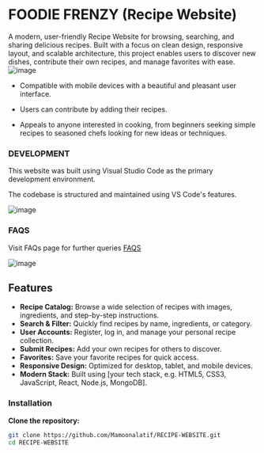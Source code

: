 # FOODIE FRENZY (Recipe Website)

A modern, user-friendly Recipe Website for browsing, searching, and sharing delicious recipes. Built with a focus on clean design, responsive layout, and scalable architecture, this project enables users to discover new dishes, contribute their own recipes, and manage favorites with ease.
![image](https://github.com/Mamoonalatif/RECIPE-WEBSITE/assets/151760913/2df799af-893b-444f-921b-cefda44dee71)

- Compatible with mobile devices with a beautiful and pleasant user interface.
* Users can contribute by adding their recipes.
+ Appeals to anyone interested in cooking, from beginners seeking simple recipes to seasoned chefs looking for new ideas or techniques.

### DEVELOPMENT
This website was built using Visual Studio Code as the primary development environment.

The codebase is structured and maintained using VS Code's features.

![image](https://github.com/Mamoonalatif/RECIPE-WEBSITE/assets/151760913/4f976585-b2de-4c4a-a2b7-99d368ea05df)


### FAQS
Visit FAQs page for further queries [FAQS](https://mamoonalatif.github.io/RECIPE-WEBSITE/FAQs.html)

![image](https://github.com/Mamoonalatif/RECIPE-WEBSITE/assets/151760913/6631bbed-51df-4a3c-ba57-797680a429bf)



## Features

- **Recipe Catalog:** Browse a wide selection of recipes with images, ingredients, and step-by-step instructions.
- **Search & Filter:** Quickly find recipes by name, ingredients, or category.
- **User Accounts:** Register, log in, and manage your personal recipe collection.
- **Submit Recipes:** Add your own recipes for others to discover.
- **Favorites:** Save your favorite recipes for quick access.
- **Responsive Design:** Optimized for desktop, tablet, and mobile devices.
- **Modern Stack:** Built using [your tech stack, e.g. HTML5, CSS3, JavaScript, React, Node.js, MongoDB].


### Installation
 **Clone the repository:**
   ```bash
   git clone https://github.com/Mamoonalatif/RECIPE-WEBSITE.git
   cd RECIPE-WEBSITE

